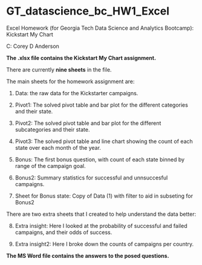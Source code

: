 # GT_datascience_bc_HW1_Excel
Excel Homework (for Georgia Tech Data Science and Analytics Bootcamp): Kickstart My Chart

C: Corey D Anderson

**The .xlsx file contains the Kickstart My Chart assignment.**

There are currently **nine sheets** in the file.

The main sheets for the homework assignment are:

1) Data: the raw data for the Kickstarter campaigns.

2) Pivot1: The solved pivot table and bar plot for the different categories and their state.

3) Pivot2: The solved pivot table and bar plot for the different subcategories and their state.

4) Pivot3: The solved pivot table and line chart showing the count of each state over each month of the year.

5) Bonus: The first bonus question, with count of each state binned by range of the campaign goal.

6) Bonus2: Summary statistics for successful and unnsuccesful campaigns.

7) Sheet for Bonus state: Copy of Data (1) with filter to aid in subseting for Bonus2


There are two extra sheets that I created to help understand the data better:

8) Extra insight: Here I looked at the probability of successful and failed campaigns, and their odds of success.

9) Extra insight2: Here I broke down the counts of campaigns per country.

**The MS Word file contains the answers to the posed questions.**

